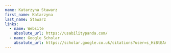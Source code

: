 ```yaml
---
name: Katarzyna Stawarz
first_name: Katarzyna
last_name: Stawarz
links:
  - name: Website
    absolute_url: https://usabilitypanda.com/
  - name: Google Scholar
    absolute_url: https://scholar.google.co.uk/citations?user=s_HiBtEAAAAJ&hl=en
---
```

